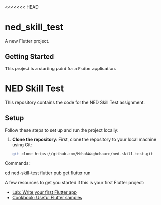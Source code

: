 <<<<<<< HEAD
# ned_skill_test

A new Flutter project.

## Getting Started

This project is a starting point for a Flutter application.
# NED Skill Test

This repository contains the code for the NED Skill Test assignment.

## Setup

Follow these steps to set up and run the project locally:

1. **Clone the repository**:
   First, clone the repository to your local machine using Git:

   ```bash
   git clone https://github.com/MohakWaghchaure/ned-skill-test.git

Commands: 

cd ned-skill-test
flutter pub get
flutter run

A few resources to get you started if this is your first Flutter project:

- [Lab: Write your first Flutter app](https://docs.flutter.dev/get-started/codelab)
- [Cookbook: Useful Flutter samples](https://docs.flutter.dev/cookbook)

